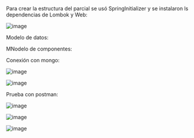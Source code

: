 Para crear la estructura del parcial se usó SpringInitializer y se instalaron ls dependencias de Lombok y Web:

![image](https://github.com/user-attachments/assets/70beb930-7272-4fbd-af58-e82f59165a7d)


Modelo de datos:



MNodelo de componentes:


Conexión con mongo:

![image](https://github.com/user-attachments/assets/89dbfddd-47cd-414c-9392-06332cdd4678)

![image](https://github.com/user-attachments/assets/b538a300-8088-4e48-a292-a83c1efa20f5)


Prueba con postman:

![image](https://github.com/user-attachments/assets/9bc648f5-9d92-4103-96bd-d7b4175b776c)


![image](https://github.com/user-attachments/assets/46b74715-a1aa-40d0-a1e9-7ca262c33cc2)


![image](https://github.com/user-attachments/assets/da96aa40-b020-46ec-aa3e-14ca1aef2c70)


